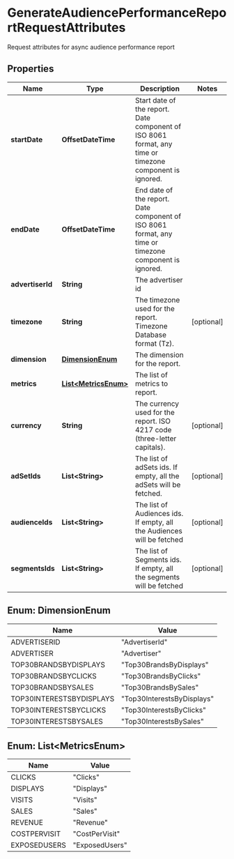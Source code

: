 

# GenerateAudiencePerformanceReportRequestAttributes

Request attributes for async audience performance report

## Properties

Name | Type | Description | Notes
------------ | ------------- | ------------- | -------------
**startDate** | **OffsetDateTime** | Start date of the report. Date component of ISO 8061 format, any time or timezone component is ignored. | 
**endDate** | **OffsetDateTime** | End date of the report. Date component of ISO 8061 format, any time or timezone component is ignored. | 
**advertiserId** | **String** | The advertiser id | 
**timezone** | **String** | The timezone used for the report. Timezone Database format (Tz). |  [optional]
**dimension** | [**DimensionEnum**](#DimensionEnum) | The dimension for the report. | 
**metrics** | [**List&lt;MetricsEnum&gt;**](#List&lt;MetricsEnum&gt;) | The list of metrics to report. | 
**currency** | **String** | The currency used for the report. ISO 4217 code (three-letter capitals). |  [optional]
**adSetIds** | **List&lt;String&gt;** | The list of adSets ids. If empty, all the adSets will be fetched. |  [optional]
**audienceIds** | **List&lt;String&gt;** | The list of Audiences ids. If empty, all the Audiences will be fetched |  [optional]
**segmentsIds** | **List&lt;String&gt;** | The list of Segments ids. If empty, all the segments will be fetched |  [optional]



## Enum: DimensionEnum

Name | Value
---- | -----
ADVERTISERID | &quot;AdvertiserId&quot;
ADVERTISER | &quot;Advertiser&quot;
TOP30BRANDSBYDISPLAYS | &quot;Top30BrandsByDisplays&quot;
TOP30BRANDSBYCLICKS | &quot;Top30BrandsByClicks&quot;
TOP30BRANDSBYSALES | &quot;Top30BrandsBySales&quot;
TOP30INTERESTSBYDISPLAYS | &quot;Top30InterestsByDisplays&quot;
TOP30INTERESTSBYCLICKS | &quot;Top30InterestsByClicks&quot;
TOP30INTERESTSBYSALES | &quot;Top30InterestsBySales&quot;



## Enum: List&lt;MetricsEnum&gt;

Name | Value
---- | -----
CLICKS | &quot;Clicks&quot;
DISPLAYS | &quot;Displays&quot;
VISITS | &quot;Visits&quot;
SALES | &quot;Sales&quot;
REVENUE | &quot;Revenue&quot;
COSTPERVISIT | &quot;CostPerVisit&quot;
EXPOSEDUSERS | &quot;ExposedUsers&quot;



